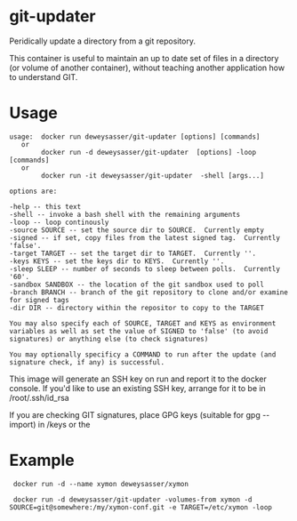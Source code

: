 git-updater
===========

Peridically update a directory from a git repository.

This container is useful to maintain an up to date set of files in a
directory (or volume of another container), without teaching another
application how to understand GIT.


Usage
=====

    usage:  docker run deweysasser/git-updater [options] [commands]
       or 
            docker run -d deweysasser/git-updater  [options] -loop [commands]
       or 
            docker run -it deweysasser/git-updater  -shell [args...]
    
    options are:
    
    -help -- this text
    -shell -- invoke a bash shell with the remaining arguments
    -loop -- loop continously
    -source SOURCE -- set the source dir to SOURCE.  Currently empty
    -signed -- if set, copy files from the latest signed tag.  Currently 'false'.
    -target TARGET -- set the target dir to TARGET.  Currently ''.
    -keys KEYS -- set the keys dir to KEYS.  Currently ''.
    -sleep SLEEP -- number of seconds to sleep between polls.  Currently '60'.
    -sandbox SANDBOX -- the location of the git sandbox used to poll
    -branch BRANCH -- branch of the git repository to clone and/or examine for signed tags
    -dir DIR -- directory within the repositor to copy to the TARGET
    
    You may also specify each of SOURCE, TARGET and KEYS as environment
    variables as well as set the value of SIGNED to 'false' (to avoid
    signatures) or anything else (to check signatures)
    
    You may optionally specificy a COMMAND to run after the update (and
    signature check, if any) is successful.



This image will generate an SSH key on run and report it to the docker
console.  If you'd like to use an existing SSH key, arrange for it to
be in /root/.ssh/id_rsa

If you are checking GIT signatures, place GPG keys (suitable for gpg --import) in /keys or the 


Example
=======

     docker run -d --name xymon deweysasser/xymon

     docker run -d deweysasser/git-updater -volumes-from xymon -d SOURCE=git@somewhere:/my/xymon-conf.git -e TARGET=/etc/xymon -loop